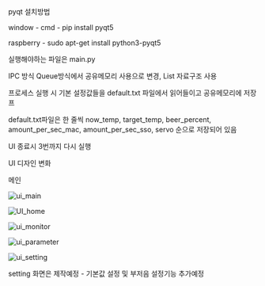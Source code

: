 pyqt 설치방법

window - cmd - pip install pyqt5

raspberry - sudo apt-get install python3-pyqt5

실행해야하는 파일은 main.py

IPC 방식 Queue방식에서 공유메모리 사용으로 변경, List 자료구조 사용

프로세스 실행 시 기본 설정값들을 default.txt 파일에서 읽어들이고 공유메모리에 저장프

default.txt파일은 한 줄씩 now_temp, target_temp, beer_percent, amount_per_sec_mac, amount_per_sec_sso, servo 순으로 저장되어 있음

UI 종료시 3번까지 다시 실행

UI 디자인 변화

메인

![ui_main](https://user-images.githubusercontent.com/81142510/121224264-5975c380-c8c3-11eb-8903-53cbe27d9143.PNG)

![UI_home](https://user-images.githubusercontent.com/81142510/121224290-5f6ba480-c8c3-11eb-8b4c-f584a7447ac3.PNG)

![ui_monitor](https://user-images.githubusercontent.com/81142510/121224330-67c3df80-c8c3-11eb-8024-f3cf7368ba1b.PNG)

![ui_parameter](https://user-images.githubusercontent.com/81142510/121224341-6b576680-c8c3-11eb-8e31-40d2bc41e043.PNG)

![ui_setting](https://user-images.githubusercontent.com/81142510/121224354-6db9c080-c8c3-11eb-8e46-b3bb5699a199.PNG)

setting 화면은 제작예정 - 기본값 설정 및 부저음 설정기능 추가예정
